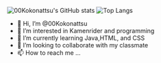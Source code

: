 ![00Kokonattsu's GitHub stats](https://github-readme-stats.vercel.app/api?username=00Kokonattsu&show_icons=true&theme=cobalt)
![Top Langs](https://github-readme-stats.vercel.app/api/top-langs/?username=00Kokonattsu&langs_count=10&layout=compact&theme=cobalt)


- 👋 Hi, I’m @00Kokonattsu
- 👀 I’m interested in Kamenrider and programming
- 🌱 I’m currently learning Java,HTML, and CSS
- 💞️ I’m looking to collaborate with my classmate
- 📫 How to reach me ...

<!---
00Kokonattsu/00Kokonattsu is a ✨ special ✨ repository because its `README.md` (this file) appears on your GitHub profile.
You can click the Preview link to take a look at your changes.
--->
